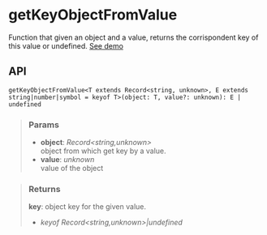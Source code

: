 # getKeyObjectFromValue
Function that given an object and a value, returns the corrispondent key of this value or undefined. [See demo](https://nDriaDev.io/react-tools/#/utils/getKeyObjectFromValue)

## API

```tsx
getKeyObjectFromValue<T extends Record<string, unknown>, E extends string|number|symbol = keyof T>(object: T, value?: unknown): E | undefined
```

> ### Params
>
> - __object__: _Record<string,unknown>_  
object from which get key by a value.
> - __value__: _unknown_  
value of the object
>

> ### Returns
>
> __key__: object key for the given value.
> - _keyof Record<string,unknown>|undefined_  
>